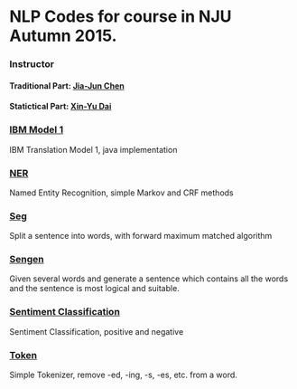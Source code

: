 # NLP Codes for course in NJU Autumn 2015.

### Instructor

#### Traditional Part: [Jia-Jun Chen](http://cs.nju.edu.cn/chenjiajun/)

#### Statictical Part: [Xin-Yu Dai](http://cs.nju.edu.cn/daixinyu/)

### [IBM Model 1](./IBM%20Model%201)

IBM Translation Model 1, java implementation

### [NER](./NER)

Named Entity Recognition, simple Markov and CRF methods

### [Seg](./Seg)

Split a sentence into words, with forward maximum matched algorithm

### [Sengen](./Sengen)

Given several words and generate a sentence which contains all the words and the sentence is most logical and suitable.

### [Sentiment Classification](./Sentiment_Classification)

Sentiment Classification, positive and negative

### [Token](./Token)

Simple Tokenizer, remove -ed, -ing, -s, -es, etc. from a word.
